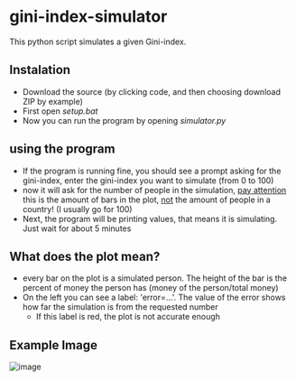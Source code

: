 # gini-index-simulator
This python script simulates a given Gini-index.
## Instalation
* Download the source (by clicking code, and then choosing download ZIP by example)
* First open <em>setup.bat</em>
* Now you can run the program by opening <em>simulator.py</em>
## using the program
* If the program is running fine, you should see a prompt asking for the gini-index, enter the gini-index you want to simulate (from 0 to 100)
* now it will ask for the number of people in the simulation, <ins>pay attention</ins> this is the amount of bars in the plot, <ins>not</ins> the amount of people in a country! (I usually go for 100) 
* Next, the program will be printing values, that means it is simulating. Just wait for about 5 minutes
## What does the plot mean?
* every bar on the plot is a simulated person. The height of the bar is the percent of money the person has (money of the person/total money)
* On the left you can see a label: 'error=...'. The value of the error shows how far the simulation is from the requested number
  * If this label is red, the plot is not accurate enough
## Example Image
![image](https://user-images.githubusercontent.com/88823772/148575022-1bf791ee-09c3-4f61-ab37-20036807cdc1.png)
